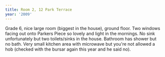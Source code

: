 ```yaml
---
title: Room 2, 12 Park Terrace
year: '2009'
---
```


Grade 6, nice large room (biggest in the house), ground floor. Two windows facing out onto Parkers Piece so lovely and light in the mornings. No sink unfortunately but two toilets/sinks in the house. Bathroom has shower but no bath. Very small kitchen area with microwave but you're not allowed a hob (checked with the bursar again this year and he said no).